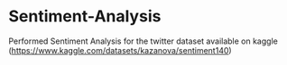 # Sentiment-Analysis

Performed Sentiment Analysis for the twitter dataset available on kaggle (https://www.kaggle.com/datasets/kazanova/sentiment140)
